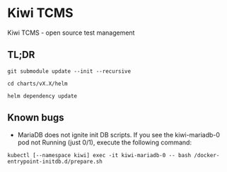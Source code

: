 <!--- app-name: Kiwi TCMS -->

# Kiwi TCMS

Kiwi TCMS - open source test management

## TL;DR

```console
git submodule update --init --recursive

cd charts/vX.X/helm

helm dependency update
```

## Known bugs
* MariaDB does not ignite init DB scripts. If you see the kiwi-mariadb-0 pod not Running (just 0/1), execute the following command:
```
kubectl [--namespace kiwi] exec -it kiwi-mariadb-0 -- bash /docker-entrypoint-initdb.d/prepare.sh
```
